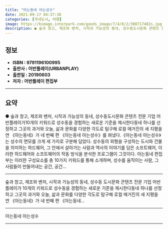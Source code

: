 ```yaml
---
title: "아는동네 아는성수"
date: 2021-09-17 04:37:38
categories: [국내도서, 여행]
image: https://bimage.interpark.com/goods_image/7/4/8/2/308717482s.jpg
description: ● 숲과 창고, 제조와 벤처, 시작과 가능성의 동네, 성수동도시문화 콘텐츠 전문 기업 어반플레이가10개의 키워드로 성수동을 경험하는 새로운 기준을 제시한다동네 하나를 선정하고 그곳의 과거와 오늘, 삶과 문화를 다양한 각도로 탐구해 로컬 매거진의 새 지평을 연 《아는동네》가 네 번째 편
---
```


## **정보**

- **ISBN : 9791196100995**
- **출판사 : 어반플레이(URBANPLAY)**
- **출판일 : 20190603**
- **저자 : 어반플레이 편집부**

------



## **요약**

●  숲과 창고, 제조와 벤처, 시작과 가능성의 동네, 성수동도시문화 콘텐츠 전문 기업 어반플레이가10개의 키워드로 성수동을 경험하는 새로운 기준을 제시한다동네 하나를 선정하고 그곳의 과거와 오늘, 삶과 문화를 다양한 각도로 탐구해 로컬 매거진의 새 지평을 연 《아는동네》가 네 번째 편 《아는동네 아는성수》를 펴냈다.《아는동네 아는성수》는 성수의 면모를 크게 세 가지로 구분해 담았다. 성수동의 외형을 구성하는 도시와 건물을 의미하는 하드웨어, 그 안에서 살아가는 사람과 역사의 이야기를 담은 소프트웨어, 이러한 하드웨어와 소프트웨어의 작동 방식을 분석한 프로그램이 그것이다. 아는동네 편집부는 이러한 구성요소를 총 10가지 키워드를 통해 소개하며, 성수를 움직이는 사람, 그 사람들이 만들어내는 공간, 공간...

------

숲과 창고, 제조와 벤처, 시작과 가능성의 동네, 성수동
도시문화 콘텐츠 전문 기업 어반플레이가
10개의 키워드로 성수동을 경험하는 새로운 기준을 제시한다동네 하나를 선정하고 그곳의 과거와 오늘, 삶과 문화를 다양한 각도로 탐구해 로컬 매거진의 새 지평을 연 《아는동네》가 네 번째 편 《아는동네... 

------


아는동네 아는성수 

------


